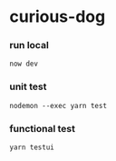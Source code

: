 # curious-dog

### run local

`now dev`

### unit test

`nodemon --exec yarn test`

### functional test

`yarn testui`
